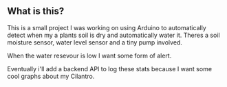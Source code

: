 ## What is this?
This is a small project I was working on using Arduino to automatically detect when my a plants soil is dry and automatically water it. Theres a soil moisture sensor, water level sensor and a tiny pump involved. 

When the water resevour is low I want some form of alert.

Eventually i'll add a backend API to log these stats because I want some cool graphs about my Cilantro.